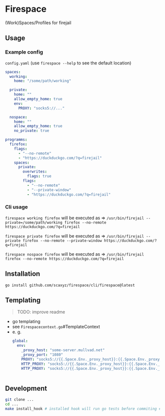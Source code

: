 # Firespace
(Work)Spaces/Profiles for firejail

## Usage
### Example config
`config.yaml`  (use `firespace --help` to see the default location)
```yaml
spaces:
  working:
    home: "/some/path/working"

  private:
    home: ""
    allow_empty_home: true
    env:
      PROXY: "socks5://..."

  nospace:
    home: ""
    allow_empty_home: true
    no_private: true

programms:
  firefox:
    flags:
      - "--no-remote"
      - "https://duckduckgo.com/?q=firejail"
    spaces:
      private:
        overwrites:
          flags: true
        flags:
          - "--no-remote"
          - "--private-window"
          - "https://duckduckgo.com/?q=firejail"
```
### Cli usage

`firespace working firefox` will be executed as => `/usr/bin/firejail --private=/some/path/working firefox --no-remote https://duckduckgo.com/?q=firejail`

`firespace private firefox` will be executed as => `/usr/bin/firejail --private firefox --no-remote --private-window https://duckduckgo.com/?q=firejail`

`firespace nospace firefox` will be executed as => `/usr/bin/firejail firefox --no-remote https://duckduckgo.com/?q=firejail`

## Installation
`go install github.com/scaxyz/firespace/cli/firespace@latest`

## Templating
> TODO: improve readme
- go templating
- see `Firespacecontext.go`#TemplateContext
- e. g. 
  ```yaml
  global:
    env:
      _proxy_host: "some-server.mullvad.net"
      _proxy_port: "1080"
      PROXY: "socks5://{{.Space.Env._proxy_host}}:{{.Space.Env._proxy_port}}"
      HTTP_PROXY: "socks5://{{.Space.Env._proxy_host}}:{{.Space.Env._proxy_port}}"
      HTTP_PROXY: "socks5://{{.Space.Env._proxy_host}}:{{.Space.Env._proxy_port}}"
      
  ```

## Development
```bash
git clone ...
cd ...
make install_hook # installed hook will run go tests before commiting #TODO maybe replace with github workflow
```